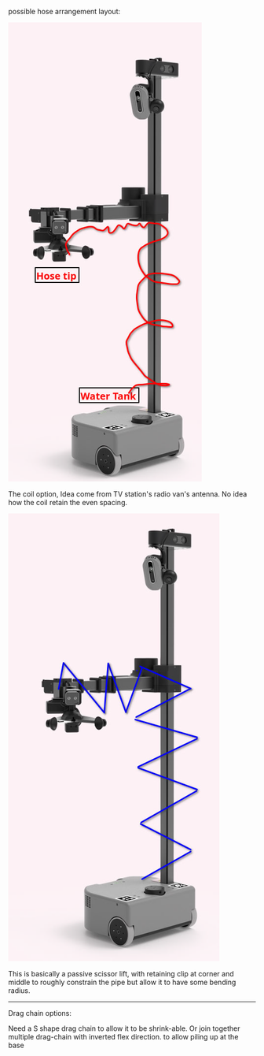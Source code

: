 possible hose arrangement layout:

![](medias/house-arrange-coil.png)

The coil option, Idea come from TV station's radio van's antenna. No idea how the coil retain the even spacing. 

![](medias/house-arrange-zigzag.png)

This is basically a passive scissor lift, with retaining clip at corner and middle to roughly constrain the pipe but allow it to have some bending radius. 


---

Drag chain options: 

Need a S shape drag chain to allow it to be shrink-able. Or join together multiple drag-chain with inverted flex direction. to allow piling up at the base